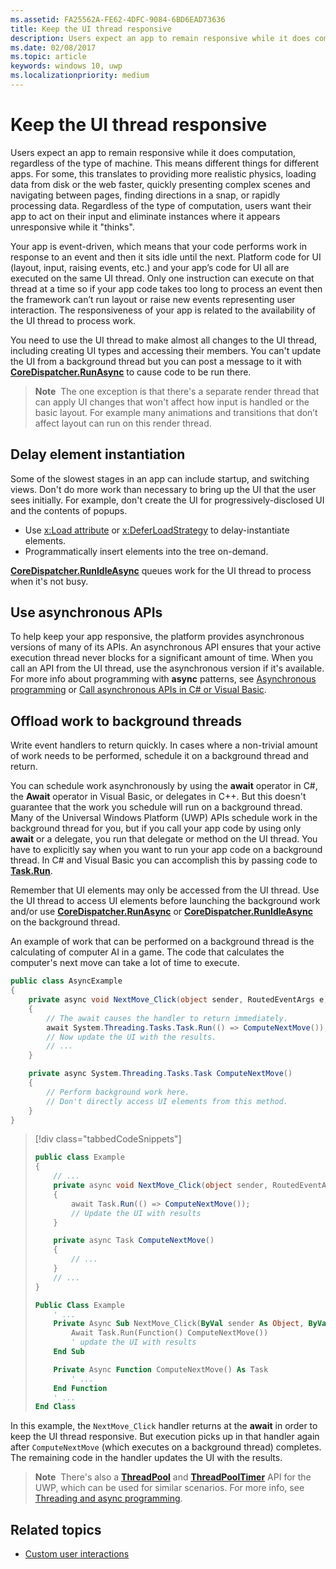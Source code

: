 ```yaml
---
ms.assetid: FA25562A-FE62-4DFC-9084-6BD6EAD73636
title: Keep the UI thread responsive
description: Users expect an app to remain responsive while it does computation, regardless of the type of machine.
ms.date: 02/08/2017
ms.topic: article
keywords: windows 10, uwp
ms.localizationpriority: medium
---
```

# Keep the UI thread responsive


Users expect an app to remain responsive while it does computation, regardless of the type of machine. This means different things for different apps. For some, this translates to providing more realistic physics, loading data from disk or the web faster, quickly presenting complex scenes and navigating between pages, finding directions in a snap, or rapidly processing data. Regardless of the type of computation, users want their app to act on their input and eliminate instances where it appears unresponsive while it "thinks".

Your app is event-driven, which means that your code performs work in response to an event and then it sits idle until the next. Platform code for UI (layout, input, raising events, etc.) and your app’s code for UI all are executed on the same UI thread. Only one instruction can execute on that thread at a time so if your app code takes too long to process an event then the framework can’t run layout or raise new events representing user interaction. The responsiveness of your app is related to the availability of the UI thread to process work.

You need to use the UI thread to make almost all changes to the UI thread, including creating UI types and accessing their members. You can't update the UI from a background thread but you can post a message to it with [**CoreDispatcher.RunAsync**](https://docs.microsoft.com/uwp/api/windows.ui.core.coredispatcher.runasync) to cause code to be run there.

> **Note**  The one exception is that there's a separate render thread that can apply UI changes that won't affect how input is handled or the basic layout. For example many animations and transitions that don’t affect layout can run on this render thread.

## Delay element instantiation

Some of the slowest stages in an app can include startup, and switching views. Don't do more work than necessary to bring up the UI that the user sees initially. For example, don't create the UI for progressively-disclosed UI and the contents of popups.

-   Use [x:Load attribute](../xaml-platform/x-load-attribute.md) or [x:DeferLoadStrategy](https://docs.microsoft.com/windows/uwp/xaml-platform/x-deferloadstrategy-attribute) to delay-instantiate elements.
-   Programmatically insert elements into the tree on-demand.

[**CoreDispatcher.RunIdleAsync**](https://docs.microsoft.com/uwp/api/windows.ui.core.coredispatcher.runidleasync) queues work for the UI thread to process when it's not busy.

## Use asynchronous APIs

To help keep your app responsive, the platform provides asynchronous versions of many of its APIs. An asynchronous API ensures that your active execution thread never blocks for a significant amount of time. When you call an API from the UI thread, use the asynchronous version if it's available. For more info about programming with **async** patterns, see [Asynchronous programming](https://docs.microsoft.com/windows/uwp/threading-async/asynchronous-programming-universal-windows-platform-apps) or [Call asynchronous APIs in C# or Visual Basic](https://docs.microsoft.com/windows/uwp/threading-async/call-asynchronous-apis-in-csharp-or-visual-basic).

## Offload work to background threads

Write event handlers to return quickly. In cases where a non-trivial amount of work needs to be performed, schedule it on a background thread and return.

You can schedule work asynchronously by using the **await** operator in C#, the **Await** operator in Visual Basic, or delegates in C++. But this doesn't guarantee that the work you schedule will run on a background thread. Many of the Universal Windows Platform (UWP) APIs schedule work in the background thread for you, but if you call your app code by using only **await** or a delegate, you run that delegate or method on the UI thread. You have to explicitly say when you want to run your app code on a background thread. In C# and Visual Basic you can accomplish this by passing code to [**Task.Run**](https://docs.microsoft.com/dotnet/api/system.threading.tasks.task.run#overloads).

Remember that UI elements may only be accessed from the UI thread. Use the UI thread to access UI elements before launching the background work and/or use [**CoreDispatcher.RunAsync**](https://docs.microsoft.com/uwp/api/windows.ui.core.coredispatcher.runasync) or [**CoreDispatcher.RunIdleAsync**](https://docs.microsoft.com/uwp/api/windows.ui.core.coredispatcher.runidleasync) on the background thread.

An example of work that can be performed on a background thread is the calculating of computer AI in a game. The code that calculates the computer's next move can take a lot of time to execute.

```csharp
public class AsyncExample
{
    private async void NextMove_Click(object sender, RoutedEventArgs e)
    {
        // The await causes the handler to return immediately.
        await System.Threading.Tasks.Task.Run(() => ComputeNextMove());
        // Now update the UI with the results.
        // ...
    }

    private async System.Threading.Tasks.Task ComputeNextMove()
    {
        // Perform background work here.
        // Don't directly access UI elements from this method.
    }
}
```

> [!div class="tabbedCodeSnippets"]
> ```csharp
> public class Example
> {
>     // ...
>     private async void NextMove_Click(object sender, RoutedEventArgs e)
>     {
>         await Task.Run(() => ComputeNextMove());
>         // Update the UI with results
>     }
> 
>     private async Task ComputeNextMove()
>     {
>         // ...
>     }
>     // ...
> }
> ```
> ```vb
> Public Class Example
>     ' ...
>     Private Async Sub NextMove_Click(ByVal sender As Object, ByVal e As RoutedEventArgs)
>         Await Task.Run(Function() ComputeNextMove())
>         ' update the UI with results
>     End Sub
> 
>     Private Async Function ComputeNextMove() As Task
>         ' ...
>     End Function
>     ' ...
> End Class
> ```

In this example, the `NextMove_Click` handler returns at the **await** in order to keep the UI thread responsive. But execution picks up in that handler again after `ComputeNextMove` (which executes on a background thread) completes. The remaining code in the handler updates the UI with the results.

> **Note**  There's also a [**ThreadPool**](https://docs.microsoft.com/uwp/api/Windows.System.Threading.ThreadPool) and [**ThreadPoolTimer**](https://docs.microsoft.com/uwp/api/windows.system.threading.threadpooltimer) API for the UWP, which can be used for similar scenarios. For more info, see [Threading and async programming](https://docs.microsoft.com/windows/uwp/threading-async/index).

## Related topics

* [Custom user interactions](https://docs.microsoft.com/windows/uwp/design/layout/index)
